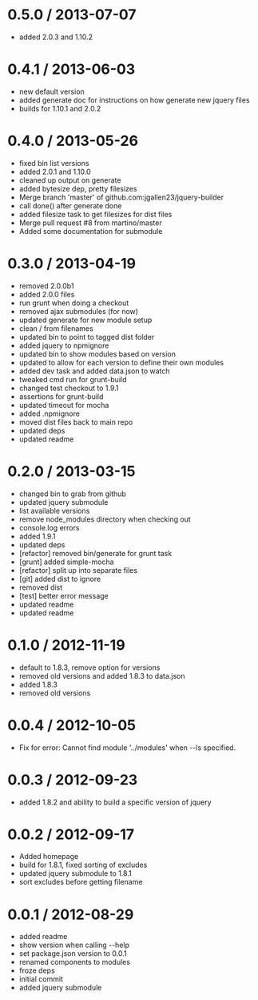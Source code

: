 
0.5.0 / 2013-07-07 
==================

  * added 2.0.3 and 1.10.2

0.4.1 / 2013-06-03 
==================

  * new default version
  * added generate doc for instructions on how generate new jquery files
  * builds for 1.10.1 and 2.0.2

0.4.0 / 2013-05-26 
==================

  * fixed bin list versions
  * added 2.0.1 and 1.10.0
  * cleaned up output on generate
  * added bytesize dep, pretty filesizes
  * Merge branch 'master' of github.com:jgallen23/jquery-builder
  * call done() after generate done
  * added filesize task to get filesizes for dist files
  * Merge pull request #8 from martino/master
  * Added some documentation for submodule

0.3.0 / 2013-04-19 
==================

  * removed 2.0.0b1
  * added 2.0.0 files
  * run grunt when doing a checkout
  * removed ajax submodules (for now)
  * updated generate for new module setup
  * clean / from filenames
  * updated bin to point to tagged dist folder
  * added jquery to npmignore
  * updated bin to show modules based on version
  * updated to allow for each version to define their own modules
  * added dev task and added data.json to watch
  * tweaked cmd run for grunt-build
  * changed test checkout to 1.9.1
  * assertions for grunt-build
  * updated timeout for mocha
  * added .npmignore
  * moved dist files back to main repo
  * updated deps
  * updated readme

0.2.0 / 2013-03-15 
==================

  * changed bin to grab from github
  * updated jquery submodule
  * list available versions
  * remove node_modules directory when checking out
  * console.log errors
  * added 1.9.1
  * updated deps
  * [refactor] removed bin/generate for grunt task
  * [grunt] added simple-mocha
  * [refactor] split up into separate files
  * [git] added dist to ignore
  * removed dist
  * [test] better error message
  * updated readme
  * updated readme

0.1.0 / 2012-11-19 
==================

  * default to 1.8.3, remove option for versions
  * removed old versions and added 1.8.3 to data.json
  * added 1.8.3
  * removed old versions

0.0.4 / 2012-10-05 
==================

  * Fix for error: Cannot find module '../modules' when --ls specified.

0.0.3 / 2012-09-23 
==================

  * added 1.8.2 and ability to build a specific version of jquery

0.0.2 / 2012-09-17 
==================

  * Added homepage
  * build for 1.8.1, fixed sorting of excludes
  * updated jquery submodule to 1.8.1
  * sort excludes before getting filename

0.0.1 / 2012-08-29 
==================

  * added readme
  * show version when calling --help
  * set package.json version to 0.0.1
  * renamed components to modules
  * froze deps
  * initial commit
  * added jquery submodule
